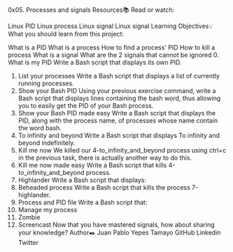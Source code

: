0x05. Processes and signals
Resources📚
Read or watch:

Linux PID
Linux process
Linux signal
Linux signal
Learning Objectives💡
What you should learn from this project:

What is a PID
What is a process
How to find a process’ PID
How to kill a process
What is a signal
What are the 2 signals that cannot be ignored
0. What is my PID
Write a Bash script that displays its own PID.
1. List your processes
Write a Bash script that displays a list of currently running processes.
2. Show your Bash PID
Using your previous exercise command, write a Bash script that displays lines containing the bash word, thus allowing you to easily get the PID of your Bash process.
3. Show your Bash PID made easy
Write a Bash script that displays the PID, along with the process name, of processes whose name contain the word bash.
4. To infinity and beyond
Write a Bash script that displays To infinity and beyond indefinitely.
5. Kill me now
We killed our 4-to_infinity_and_beyond process using ctrl+c in the previous task, there is actually another way to do this.
6. Kill me now made easy
Write a Bash script that kills 4-to_infinity_and_beyond process.
7. Highlander
Write a Bash script that displays:
8. Beheaded process
Write a Bash script that kills the process 7-highlander.
9. Process and PID file
Write a Bash script that:
10. Manage my process
11. Zombie
12. Screencast
Now that you have mastered signals, how about sharing your knowledge?
Author✒️
Juan Pablo Yepes Tamayo
GitHub
Linkedin
Twitter
